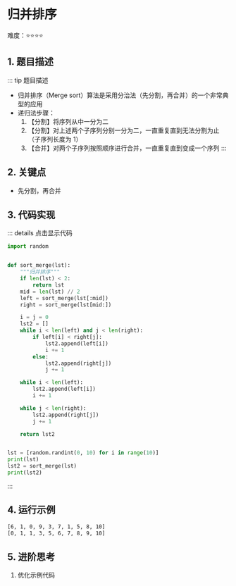 # 归并排序

难度：:star::star::star::star:

## 1. 题目描述
::: tip 题目描述
- 归并排序（Merge sort）算法是采用分治法（先分割，再合并）的一个非常典型的应用
- 递归法步骤：
    1. 【分割】将序列从中一分为二
    2. 【分割】对上述两个子序列分别一分为二，一直重复直到无法分割为止（子序列长度为 1）
    3. 【合并】对两个子序列按照顺序进行合并，一直重复直到变成一个序列
:::

## 2. 关键点
- 先分割，再合并


## 3. 代码实现
::: details 点击显示代码
```python
import random


def sort_merge(lst):
    """归并排序"""
    if len(lst) < 2:
        return lst
    mid = len(lst) // 2
    left = sort_merge(lst[:mid])
    right = sort_merge(lst[mid:])

    i = j = 0
    lst2 = []
    while i < len(left) and j < len(right):
        if left[i] < right[j]:
            lst2.append(left[i])
            i += 1
        else:
            lst2.append(right[j])
            j += 1

    while i < len(left):
        lst2.append(left[i])
        i += 1

    while j < len(right):
        lst2.append(right[j])
        j += 1

    return lst2


lst = [random.randint(0, 10) for i in range(10)]
print(lst)
lst2 = sort_merge(lst)
print(lst2)
```
:::

## 4. 运行示例
```txt
[6, 1, 0, 9, 3, 7, 1, 5, 8, 10]
[0, 1, 1, 3, 5, 6, 7, 8, 9, 10]
```

## 5. 进阶思考
1. 优化示例代码
